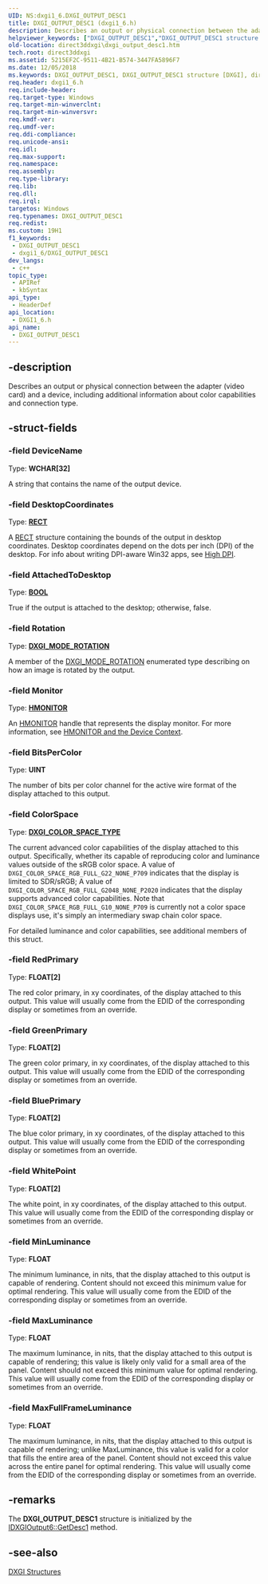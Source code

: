 ```yaml
---
UID: NS:dxgi1_6.DXGI_OUTPUT_DESC1
title: DXGI_OUTPUT_DESC1 (dxgi1_6.h)
description: Describes an output or physical connection between the adapter (video card) and a device, including additional information about color capabilities and connection type.
helpviewer_keywords: ["DXGI_OUTPUT_DESC1","DXGI_OUTPUT_DESC1 structure [DXGI]","direct3ddxgi.dxgi_output_desc1","dxgi1_6/DXGI_OUTPUT_DESC1"]
old-location: direct3ddxgi\dxgi_output_desc1.htm
tech.root: direct3ddxgi
ms.assetid: 5215EF2C-9511-4B21-B574-3447FA5896F7
ms.date: 12/05/2018
ms.keywords: DXGI_OUTPUT_DESC1, DXGI_OUTPUT_DESC1 structure [DXGI], direct3ddxgi.dxgi_output_desc1, dxgi1_6/DXGI_OUTPUT_DESC1
req.header: dxgi1_6.h
req.include-header: 
req.target-type: Windows
req.target-min-winverclnt: 
req.target-min-winversvr: 
req.kmdf-ver: 
req.umdf-ver: 
req.ddi-compliance: 
req.unicode-ansi: 
req.idl: 
req.max-support: 
req.namespace: 
req.assembly: 
req.type-library: 
req.lib: 
req.dll: 
req.irql: 
targetos: Windows
req.typenames: DXGI_OUTPUT_DESC1
req.redist: 
ms.custom: 19H1
f1_keywords:
 - DXGI_OUTPUT_DESC1
 - dxgi1_6/DXGI_OUTPUT_DESC1
dev_langs:
 - c++
topic_type:
 - APIRef
 - kbSyntax
api_type:
 - HeaderDef
api_location:
 - DXGI1_6.h
api_name:
 - DXGI_OUTPUT_DESC1
---
```


## -description

Describes an output or physical connection between the adapter (video card) and a device, including additional information about color capabilities and connection type.

## -struct-fields

### -field DeviceName

Type: <b>WCHAR[32]</b>

A string that contains the name of the output device.

### -field DesktopCoordinates

Type: <b><a href="/windows/desktop/api/windef/ns-windef-rect">RECT</a></b>

A <a href="/windows/desktop/api/windef/ns-windef-rect">RECT</a> structure containing the bounds of the output in desktop coordinates. Desktop coordinates depend on the dots per inch (DPI) of the desktop.
	  For info about writing DPI-aware Win32 apps, see <a href="/windows/desktop/hidpi/high-dpi-desktop-application-development-on-windows">High DPI</a>.

### -field AttachedToDesktop

Type: <b><a href="/windows/desktop/WinProg/windows-data-types">BOOL</a></b>

True if the output is attached to the desktop; otherwise, false.

### -field Rotation

Type: <b><a href="/previous-versions/windows/desktop/legacy/bb173065(v=vs.85)">DXGI_MODE_ROTATION</a></b>

A member of the <a href="/previous-versions/windows/desktop/legacy/bb173065(v=vs.85)">DXGI_MODE_ROTATION</a> enumerated type describing on how an image is rotated by the output.

### -field Monitor

Type: <b><a href="/windows/desktop/WinProg/windows-data-types">HMONITOR</a></b>

An <a href="/windows/desktop/WinProg/windows-data-types">HMONITOR</a> handle that represents the display monitor. For more information, see <a href="/windows/desktop/gdi/hmonitor-and-the-device-context">HMONITOR and the Device Context</a>.

### -field BitsPerColor

Type: <b>UINT</b>

The number of bits per color channel for the active wire format of the display attached to this output.

### -field ColorSpace

Type: <b><a href="/windows/desktop/api/dxgicommon/ne-dxgicommon-dxgi_color_space_type">DXGI_COLOR_SPACE_TYPE</a></b>

The current advanced color capabilities of the display attached to this output. Specifically, whether its capable of reproducing color and luminance values outside of the sRGB color space.
	    A value of `DXGI_COLOR_SPACE_RGB_FULL_G22_NONE_P709` indicates that the display is limited to SDR/sRGB; A value of `DXGI_COLOR_SPACE_RGB_FULL_G2048_NONE_P2020` indicates that the display supports
	    advanced color capabilities. Note that `DXGI_COLOR_SPACE_RGB_FULL_G10_NONE_P709` is currently not a color space displays use, it's simply an intermediary swap chain color space.

For detailed luminance and color capabilities, see additional members of this struct.

### -field RedPrimary

Type: <b>FLOAT[2]</b>

The red color primary, in xy coordinates, of the display attached to this output. This value will usually come from the EDID of the corresponding display or sometimes from an override.

### -field GreenPrimary

Type: <b>FLOAT[2]</b>

The green color primary, in xy coordinates, of the display attached to this output. This value will usually come from the EDID of the corresponding display or sometimes from an override.

### -field BluePrimary

Type: <b>FLOAT[2]</b>

The blue color primary, in xy coordinates, of the display attached to this output. This value will usually come from the EDID of the corresponding display or sometimes from an override.

### -field WhitePoint

Type: <b>FLOAT[2]</b>

The white point, in xy coordinates, of the display attached to this output. This value will usually come from the EDID of the corresponding display or sometimes from an override.

### -field MinLuminance

Type: <b>FLOAT</b>

The minimum luminance, in nits, that the display attached to this output is capable of rendering. Content should not exceed this minimum value for optimal rendering. This value will
	  usually come from the EDID of the corresponding display or sometimes from an override.

### -field MaxLuminance

Type: <b>FLOAT</b>

The maximum luminance, in nits, that the display attached to this output is capable of rendering; this value is likely only valid for a small area of the panel. Content should not exceed
	  this minimum value for optimal rendering. This value will usually come from the EDID of the corresponding display or sometimes from an override.

### -field MaxFullFrameLuminance

Type: <b>FLOAT</b>

The maximum luminance, in nits, that the display attached to this output is capable of rendering; unlike MaxLuminance, this value is valid for a color that fills the entire area of the
	  panel. Content should not exceed this value across the entire panel for optimal rendering. This value will usually come from the EDID of the corresponding display or sometimes from an
	  override.

## -remarks

The <b>DXGI_OUTPUT_DESC1</b> structure is initialized by the <a href="/windows/desktop/api/dxgi1_6/nf-dxgi1_6-idxgioutput6-getdesc1">IDXGIOutput6::GetDesc1</a> method.

## -see-also

<a href="/windows/desktop/direct3ddxgi/d3d10-graphics-reference-dxgi-structures">DXGI Structures</a>
